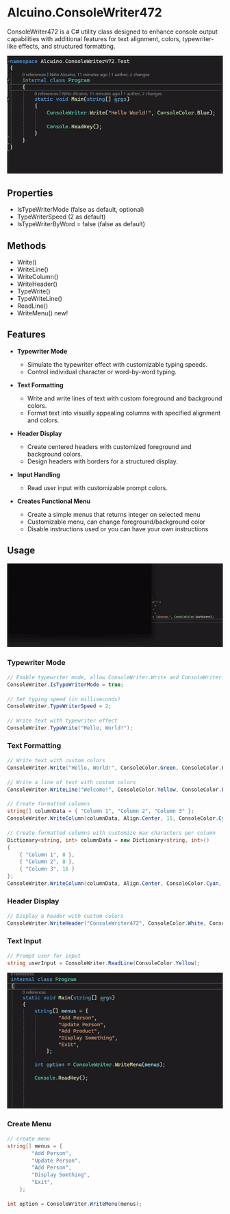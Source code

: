 # Alcuino.ConsoleWriter472

ConsoleWriter472 is a C# utility class designed to enhance console output capabilities with additional features for text alignment, colors, typewriter-like effects, and structured formatting.



![ConsoleWriter_Write](https://github.com/alcuinon/Alcuino.ConsoleWriter472/blob/main/Alcuino.ConsoleWriter472/Files/ConsoleWriter_Write.gif)

## Properties

- IsTypeWriterMode (false as default, optional)
- TypeWriterSpeed (2 as default)
- IsTypeWriterByWord = false (false as default)

## Methods

- Write()
- WriteLine()
- WriteColumn()
- WriteHeader()
- TypeWrite()
- TypeWriteLine()
- ReadLine()
- WriteMenu() new!

## Features

- **Typewriter Mode**
  - Simulate the typewriter effect with customizable typing speeds.
  - Control individual character or word-by-word typing.
  
- **Text Formatting**
  - Write and write lines of text with custom foreground and background colors.
  - Format text into visually appealing columns with specified alignment and colors.

- **Header Display**
  - Create centered headers with customized foreground and background colors.
  - Design headers with borders for a structured display.

- **Input Handling**
  - Read user input with customizable prompt colors.

- **Creates Functional Menu**
  - Create a simple menus that returns integer on selected menu
  - Customizable menu, can change foreground/background color
  - Disable instructions used or you can have your own instructions

## Usage

![ConsoleWriter_TypeWriter](https://github.com/alcuinon/Alcuino.ConsoleWriter472/blob/main/Alcuino.ConsoleWriter472/Files/ConsoleWriter_TypeWriter.gif)

### Typewriter Mode

```csharp
// Enable typewriter mode, allow ConsoleWriter.Write and ConsoleWriter.WriteLine to take effect
ConsoleWriter.IsTypeWriterMode = true;

// Set typing speed (in milliseconds)
ConsoleWriter.TypeWriterSpeed = 2;

// Write text with typewriter effect
ConsoleWriter.TypeWrite("Hello, World!");

```

### Text Formatting
```csharp
// Write text with custom colors
ConsoleWriter.Write("Hello, World!", ConsoleColor.Green, ConsoleColor.Black);

// Write a line of text with custom colors
ConsoleWriter.WriteLine("Welcome!", ConsoleColor.Yellow, ConsoleColor.Blue);

// Create formatted columns
string[] columnData = { "Column 1", "Column 2", "Column 3" };
ConsoleWriter.WriteColumn(columnData, Align.Center, 15, ConsoleColor.Cyan, ConsoleColor.Magenta);

// Create formatted columns with customize max characters per column
Dictionary<string, int> columnData = new Dictionary<string, int>()
{
    { "Column 1", 8 },
    { "Column 2", 8 },
    { "Column 3", 16 }
};
ConsoleWriter.WriteColumn(columnData, Align.Center, ConsoleColor.Cyan, ConsoleColor.Magenta);
```

### Header Display

```csharp
// Display a header with custom colors
ConsoleWriter.WriteHeader("ConsoleWriter472", ConsoleColor.White, ConsoleColor.DarkBlue, 30);
```

### Text Input

```csharp
// Prompt user for input
string userInput = ConsoleWriter.ReadLine(ConsoleColor.Yellow);
```

![ConsoleWriter_WriteMenu](https://github.com/alcuinon/Alcuino.ConsoleWriter472/blob/main/Alcuino.ConsoleWriter472/Files/ConsoleWriter_WriteMenu.gif)

### Create Menu

```csharp
// create menu
string[] menus = {
        "Add Person",
        "Update Person",
        "Add Person",
        "Display Somthing",
        "Exit",
    };

int option = ConsoleWriter.WriteMenu(menus);
```
